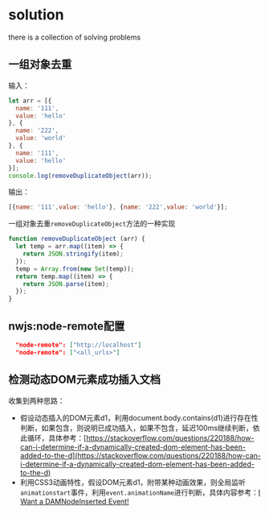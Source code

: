 # solution
there is a collection of solving problems

## 一组对象去重
输入：
```Javascript
let arr = [{
  name: '111',
  value: 'hello'
}, {
  name: '222',
  value: 'world'
}, {
  name: '111',
  value: 'hello'
}];
console.log(removeDuplicateObject(arr));
```
输出：
```Javascript
[{name: '111',value: 'hello'}, {name: '222',value: 'world'}];
```
一组对象去重`removeDuplicateObject`方法的一种实现
```Javascript
function removeDuplicateObject (arr) {
  let temp = arr.map((item) => {
    return JSON.stringify(item);
  });
  temp = Array.from(new Set(temp));
  return temp.map((item) => {
    return JSON.parse(item);
  });
}
```
## nwjs:node-remote配置

```JSON
  "node-remote": ["http://localhost"]
  "node-remote": ["<all_urls>"]
```
## 检测动态DOM元素成功插入文档

收集到两种思路：
+ 假设动态插入的DOM元素d1，利用document.body.contains(d1)进行存在性判断，如果包含，则说明已成功插入，如果不包含，延迟100ms继续判断，依此循环，具体参考：[https://stackoverflow.com/questions/220188/how-can-i-determine-if-a-dynamically-created-dom-element-has-been-added-to-the-d](https://stackoverflow.com/questions/220188/how-can-i-determine-if-a-dynamically-created-dom-element-has-been-added-to-the-d)
+ 利用CSS3动画特性，假设DOM元素d1，附带某种动画效果，则全局监听`animationstart`事件，利用`event.animationName`进行判断，具体内容参考：[I Want a DAMNodeInserted Event!](http://www.backalleycoder.com/2012/04/25/i-want-a-damnodeinserted/)
